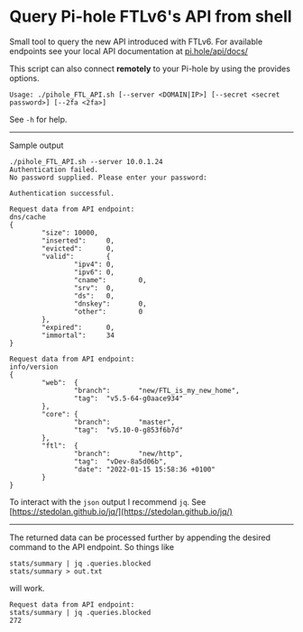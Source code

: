 # Query Pi-hole FTLv6's API from shell

Small tool to query the new API introduced with FTLv6.
For available endpoints see your local API documentation at
[pi.hole/api/docs/](pi.hole/api/docs/)

This script can also connect **remotely** to your Pi-hole by using the provides options.

```shell
Usage: ./pihole_FTL_API.sh [--server <DOMAIN|IP>] [--secret <secret password>] [--2fa <2fa>]
```

See `-h` for help.

___

Sample output

```shell
./pihole_FTL_API.sh --server 10.0.1.24
Authentication failed.
No password supplied. Please enter your password:

Authentication successful.

Request data from API endpoint:
dns/cache
{
        "size": 10000,
        "inserted":     0,
        "evicted":      0,
        "valid":        {
                "ipv4": 0,
                "ipv6": 0,
                "cname":        0,
                "srv":  0,
                "ds":   0,
                "dnskey":       0,
                "other":        0
        },
        "expired":      0,
        "immortal":     34
}

Request data from API endpoint:
info/version
{
        "web":  {
                "branch":       "new/FTL_is_my_new_home",
                "tag":  "v5.5-64-g0aace934"
        },
        "core": {
                "branch":       "master",
                "tag":  "v5.10-0-g853f6b7d"
        },
        "ftl":  {
                "branch":       "new/http",
                "tag":  "vDev-8a5d06b",
                "date": "2022-01-15 15:58:36 +0100"
        }
}
```

To interact with the `json` output I recommend `jq`. See [https://stedolan.github.io/jq/](https://stedolan.github.io/jq/)

___

The returned data can be processed further by appending the desired command to the API endpoint. So things like

```shell
stats/summary | jq .queries.blocked
stats/summary > out.txt
```

will work.

```shell
Request data from API endpoint:
stats/summary | jq .queries.blocked
272
```
